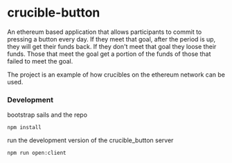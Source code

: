 # crucible-button

An ethereum based application that allows participants to commit
to pressing a button every day.  If they meet that goal, after the period
is up, they will get their funds back.  If they don't meet that goal they
loose their funds.  Those that meet the goal get a portion of the funds
of those that failed to meet the goal.

The project is an example of how crucibles on the ethereum network can be used.


### Development

bootstrap sails and the repo
```
npm install
```

run the development version of the crucible_button server
```
npm run open:client
```

